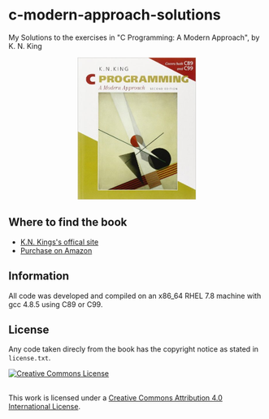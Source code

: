 # c-modern-approach-solutions
 My Solutions to the exercises in "C Programming: A Modern Approach", by  K. N. King

<p align="center">
	<img src="misc/book_cover.jpg" width="233" height="280"/>
</p>

## Where to find the book

- [K.N. Kings's offical site](http://knking.com/books/c2/answers/index.html)
- [Purchase on Amazon](https://www.amazon.co.uk/C-Programming-Modern-Approach-King/dp/0393979504)

## Information

All code was developed and compiled on an x86_64 RHEL 7.8 machine with gcc 4.8.5 using C89 or C99.

## License

Any code taken direcly from the book has the copyright notice as stated in `license.txt`.

<a rel="license" href="http://creativecommons.org/licenses/by/4.0/">
	<img alt="Creative Commons License" style="border-width:0"
		src="https://i.creativecommons.org/l/by/4.0/88x31.png"/>
</a>

<br />This work is licensed under a <a rel="license" href="http://creativecommons.org/licenses by/4.0/"> 
Creative Commons Attribution 4.0 International License</a>.
